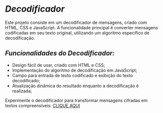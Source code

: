 # ***Decodificador***
Este projeto consiste em um decodificador de mensagens, criado com HTML, CSS e JavaScript. A funcionalidade principal é converter mensagens codificadas em seu texto original, utilizando um algoritmo específico de decodificação.

## ***Funcionalidades do Decodificador:***

- Design fácil de usar, criado com HTML e CSS;
- Implementação do algoritmo de decodificação em JavaScript;
- Campo para entrada de texto codificado e exibição do texto decodificado;
- Atualização dinâmica do resultado enquanto a decodificação é realizada;
  
Experimente o decodificador para transformar mensagens cifradas em textos compreensíveis: <a href="https://decodificador-eta-blond.vercel.app/">CLIQUE AQUI</a>
